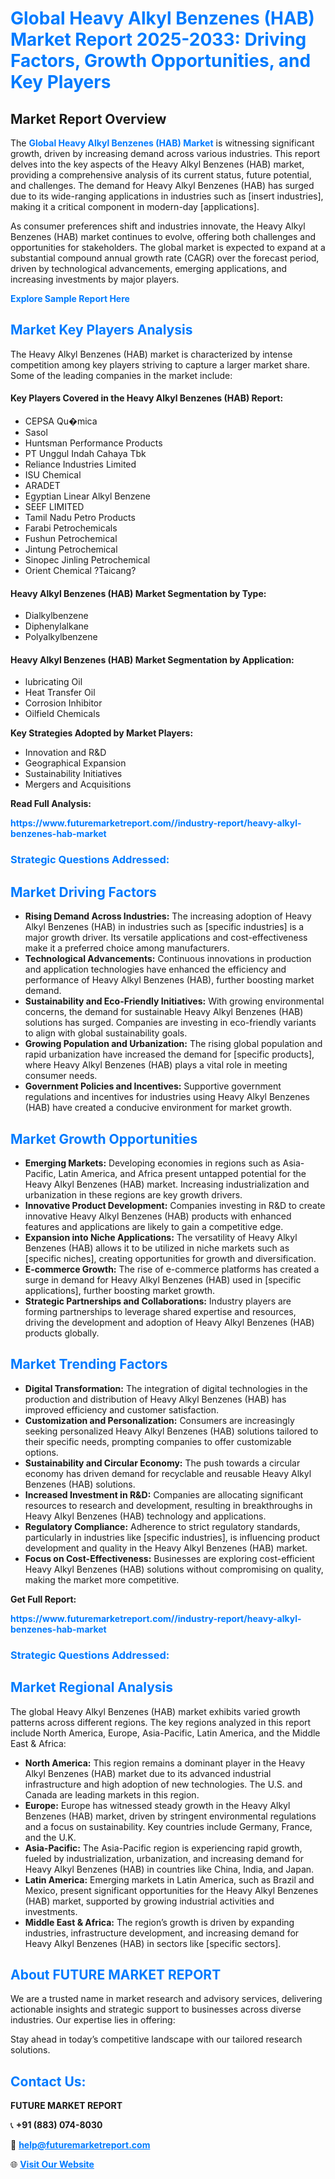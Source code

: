 <h1 style="color: #007BFF;">Global Heavy Alkyl Benzenes (HAB) Market Report 2025-2033: Driving Factors, Growth Opportunities, and Key Players</h1>

<section id="overview">
<h2>Market Report Overview</h2>
<p>The <a href="https://www.futuremarketreport.com//industry-report/heavy-alkyl-benzenes-hab-market" style="color: #007BFF; text-decoration: none;"><strong>Global Heavy Alkyl Benzenes (HAB) Market</strong></a> is witnessing significant growth, driven by increasing demand across various industries. This report delves into the key aspects of the Heavy Alkyl Benzenes (HAB) market, providing a comprehensive analysis of its current status, future potential, and challenges. The demand for Heavy Alkyl Benzenes (HAB) has surged due to its wide-ranging applications in industries such as [insert industries], making it a critical component in modern-day [applications].</p>
<p>As consumer preferences shift and industries innovate, the Heavy Alkyl Benzenes (HAB) market continues to evolve, offering both challenges and opportunities for stakeholders. The global market is expected to expand at a substantial compound annual growth rate (CAGR) over the forecast period, driven by technological advancements, emerging applications, and increasing investments by major players.</p>
</section>

<section id="overview">
<p><a href="https://www.futuremarketreport.com//request-sample/reportId=88801" style="color: #007BFF; text-decoration: none;"><strong>Explore Sample Report Here</strong></a></p>
</section>

<section id="key-players">
<h2 style="color: #007BFF;">Market Key Players Analysis</h2>
<p>The Heavy Alkyl Benzenes (HAB) market is characterized by intense competition among key players striving to capture a larger market share. Some of the leading companies in the market include:</p>
<h4>Key Players Covered in the Heavy Alkyl Benzenes (HAB) Report:</h4>
<ul><li>CEPSA Qu�mica</li><li>Sasol</li><li>Huntsman Performance Products</li><li>PT Unggul Indah Cahaya Tbk</li><li>Reliance Industries Limited</li><li>ISU Chemical</li><li>ARADET</li><li>Egyptian Linear Alkyl Benzene</li><li>SEEF LIMITED</li><li>Tamil Nadu Petro Products</li><li>Farabi Petrochemicals</li><li>Fushun Petrochemical</li><li>Jintung Petrochemical</li><li>Sinopec Jinling Petrochemical</li><li>Orient Chemical ?Taicang?</li></ul>
<h4>Heavy Alkyl Benzenes (HAB) Market Segmentation by Type:</h4>
<ul><li>Dialkylbenzene</li><li>Diphenylalkane</li><li>Polyalkylbenzene</li></ul>

<h4>Heavy Alkyl Benzenes (HAB) Market Segmentation by Application:</h4>
<ul><li>lubricating Oil</li><li>Heat Transfer Oil</li><li>Corrosion Inhibitor</li><li>Oilfield Chemicals</li></ul>
<p><strong>Key Strategies Adopted by Market Players:</strong></p>
<ul>
<li>Innovation and R&D</li>
<li>Geographical Expansion</li>
<li>Sustainability Initiatives</li>
<li>Mergers and Acquisitions</li>
</ul>
</section>

<section>
<p><strong>Read Full Analysis: </strong></p><a href="https://www.futuremarketreport.com//industry-report/heavy-alkyl-benzenes-hab-market" style="color: #007BFF; text-decoration: none;"><strong>https://www.futuremarketreport.com//industry-report/heavy-alkyl-benzenes-hab-market</strong></a>
<h3 style="color: #007BFF;">Strategic Questions Addressed:</h3>
</section>

<section id="driving-factors">
<h2 style="color: #007BFF;">Market Driving Factors</h2>
<ul>
<li><strong>Rising Demand Across Industries:</strong> The increasing adoption of Heavy Alkyl Benzenes (HAB) in industries such as [specific industries] is a major growth driver. Its versatile applications and cost-effectiveness make it a preferred choice among manufacturers.</li>
<li><strong>Technological Advancements:</strong> Continuous innovations in production and application technologies have enhanced the efficiency and performance of Heavy Alkyl Benzenes (HAB), further boosting market demand.</li>
<li><strong>Sustainability and Eco-Friendly Initiatives:</strong> With growing environmental concerns, the demand for sustainable Heavy Alkyl Benzenes (HAB) solutions has surged. Companies are investing in eco-friendly variants to align with global sustainability goals.</li>
<li><strong>Growing Population and Urbanization:</strong> The rising global population and rapid urbanization have increased the demand for [specific products], where Heavy Alkyl Benzenes (HAB) plays a vital role in meeting consumer needs.</li>
<li><strong>Government Policies and Incentives:</strong> Supportive government regulations and incentives for industries using Heavy Alkyl Benzenes (HAB) have created a conducive environment for market growth.</li>
</ul>
</section>

<section id="growth-opportunities">
<h2 style="color: #007BFF;">Market Growth Opportunities</h2>
<ul>
<li><strong>Emerging Markets:</strong> Developing economies in regions such as Asia-Pacific, Latin America, and Africa present untapped potential for the Heavy Alkyl Benzenes (HAB) market. Increasing industrialization and urbanization in these regions are key growth drivers.</li>
<li><strong>Innovative Product Development:</strong> Companies investing in R&D to create innovative Heavy Alkyl Benzenes (HAB) products with enhanced features and applications are likely to gain a competitive edge.</li>
<li><strong>Expansion into Niche Applications:</strong> The versatility of Heavy Alkyl Benzenes (HAB) allows it to be utilized in niche markets such as [specific niches], creating opportunities for growth and diversification.</li>
<li><strong>E-commerce Growth:</strong> The rise of e-commerce platforms has created a surge in demand for Heavy Alkyl Benzenes (HAB) used in [specific applications], further boosting market growth.</li>
<li><strong>Strategic Partnerships and Collaborations:</strong> Industry players are forming partnerships to leverage shared expertise and resources, driving the development and adoption of Heavy Alkyl Benzenes (HAB) products globally.</li>
</ul>
</section>

<section id="trending-factors">
<h2 style="color: #007BFF;">Market Trending Factors</h2>
<ul>
<li><strong>Digital Transformation:</strong> The integration of digital technologies in the production and distribution of Heavy Alkyl Benzenes (HAB) has improved efficiency and customer satisfaction.</li>
<li><strong>Customization and Personalization:</strong> Consumers are increasingly seeking personalized Heavy Alkyl Benzenes (HAB) solutions tailored to their specific needs, prompting companies to offer customizable options.</li>
<li><strong>Sustainability and Circular Economy:</strong> The push towards a circular economy has driven demand for recyclable and reusable Heavy Alkyl Benzenes (HAB) solutions.</li>
<li><strong>Increased Investment in R&D:</strong> Companies are allocating significant resources to research and development, resulting in breakthroughs in Heavy Alkyl Benzenes (HAB) technology and applications.</li>
<li><strong>Regulatory Compliance:</strong> Adherence to strict regulatory standards, particularly in industries like [specific industries], is influencing product development and quality in the Heavy Alkyl Benzenes (HAB) market.</li>
<li><strong>Focus on Cost-Effectiveness:</strong> Businesses are exploring cost-efficient Heavy Alkyl Benzenes (HAB) solutions without compromising on quality, making the market more competitive.</li>
</ul>
</section>

<section>
<p><strong>Get Full Report: </strong></p><a href="https://www.futuremarketreport.com//industry-report/heavy-alkyl-benzenes-hab-market" style="color: #007BFF; text-decoration: none;"><strong>https://www.futuremarketreport.com//industry-report/heavy-alkyl-benzenes-hab-market</strong></a>
<h3 style="color: #007BFF;">Strategic Questions Addressed:</h3>
</section>


<section id="regional-analysis">
<h2 style="color: #007BFF;">Market Regional Analysis</h2>
<p>The global Heavy Alkyl Benzenes (HAB) market exhibits varied growth patterns across different regions. The key regions analyzed in this report include North America, Europe, Asia-Pacific, Latin America, and the Middle East & Africa:</p>
<ul>
<li><strong>North America:</strong> This region remains a dominant player in the Heavy Alkyl Benzenes (HAB) market due to its advanced industrial infrastructure and high adoption of new technologies. The U.S. and Canada are leading markets in this region.</li>
<li><strong>Europe:</strong> Europe has witnessed steady growth in the Heavy Alkyl Benzenes (HAB) market, driven by stringent environmental regulations and a focus on sustainability. Key countries include Germany, France, and the U.K.</li>
<li><strong>Asia-Pacific:</strong> The Asia-Pacific region is experiencing rapid growth, fueled by industrialization, urbanization, and increasing demand for Heavy Alkyl Benzenes (HAB) in countries like China, India, and Japan.</li>
<li><strong>Latin America:</strong> Emerging markets in Latin America, such as Brazil and Mexico, present significant opportunities for the Heavy Alkyl Benzenes (HAB) market, supported by growing industrial activities and investments.</li>
<li><strong>Middle East & Africa:</strong> The region’s growth is driven by expanding industries, infrastructure development, and increasing demand for Heavy Alkyl Benzenes (HAB) in sectors like [specific sectors].</li>
</ul>
</section>

<footer>
<h2 style="color: #007BFF;">About FUTURE MARKET REPORT</h2>
<p>We are a trusted name in market research and advisory services, delivering actionable insights and strategic support to businesses across diverse industries. Our expertise lies in offering:</p>

<p>Stay ahead in today’s competitive landscape with our tailored research solutions.</p>

<h2 style="color: #007BFF;">Contact Us:</h2>
<p><strong>FUTURE MARKET REPORT</strong></p>
<p>📞 <strong>+91 (883) 074-8030</strong></p>
<p>📧 <strong><a href="mailto:help@futuremarketreport.com" style="color: #007BFF;">help@futuremarketreport.com</a></strong></p>
<p>🌐 <strong><a href="https://www.futuremarketreport.com/" style="color: #007BFF;">Visit Our Website</a></strong></p>
</footer>